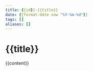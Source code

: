 ```yaml
---
title: {{id}}-{{title}}
date: {{format-date now "%Y-%m-%d"}}
tags: []
aliases: []
---
```

# {{title}}

{{content}}

